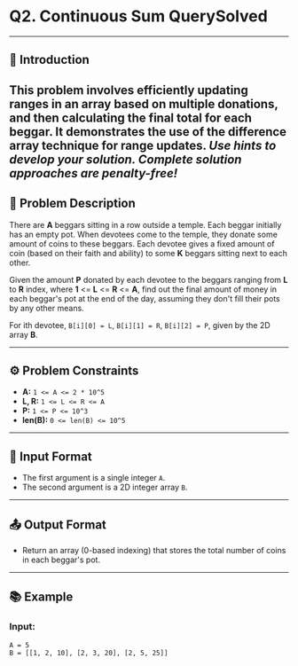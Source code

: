 # Q2. Continuous Sum QuerySolved
---
## 🚀 Introduction
This problem involves efficiently updating ranges in an array based on multiple donations, and then calculating the final total for each beggar. It demonstrates the use of the **difference array** technique for range updates.
_Use hints to develop your solution. Complete solution approaches are penalty-free!_
---
## 📝 Problem Description
There are **A** beggars sitting in a row outside a temple. Each beggar initially has an empty pot. When devotees come to the temple, they donate some amount of coins to these beggars. Each devotee gives a fixed amount of coin (based on their faith and ability) to some **K** beggars sitting next to each other.

Given the amount **P** donated by each devotee to the beggars ranging from **L** to **R** index, where **1** <= **L** <= **R** <= **A**, find out the final amount of money in each beggar's pot at the end of the day, assuming they don't fill their pots by any other means.

For ith devotee, `B[i][0] = L`, `B[i][1] = R`, `B[i][2] = P`, given by the 2D array **B**.

---
## ⚙️ Problem Constraints
- **A:** `1 <= A <= 2 * 10^5`
- **L, R:** `1 <= L <= R <= A`
- **P:** `1 <= P <= 10^3`
- **len(B):** `0 <= len(B) <= 10^5`

---
## 📝 Input Format
- The first argument is a single integer `A`.
- The second argument is a 2D integer array `B`.

---
## 📤 Output Format
- Return an array (0-based indexing) that stores the total number of coins in each beggar's pot.

---
## 📚 Example
### Input:
```plaintext
A = 5
B = [[1, 2, 10], [2, 3, 20], [2, 5, 25]]
